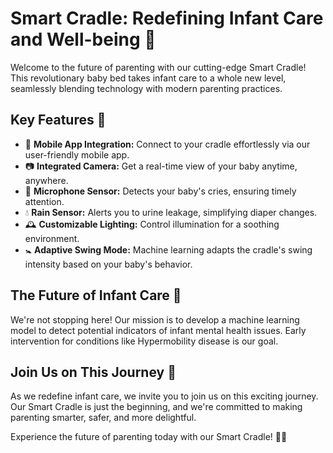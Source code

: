 # Smart Cradle: Redefining Infant Care and Well-being 🌟

Welcome to the future of parenting with our cutting-edge Smart Cradle! This revolutionary baby bed takes infant care to a whole new level, seamlessly blending technology with modern parenting practices.

## Key Features 🚀

- 📱 **Mobile App Integration:** Connect to your cradle effortlessly via our user-friendly mobile app.
- 📷 **Integrated Camera:** Get a real-time view of your baby anytime, anywhere.
- 🎤 **Microphone Sensor:** Detects your baby's cries, ensuring timely attention.
- 💧 **Rain Sensor:** Alerts you to urine leakage, simplifying diaper changes.
- 🕰️ **Customizable Lighting:** Control illumination for a soothing environment.
- 🚼 **Adaptive Swing Mode:** Machine learning adapts the cradle's swing intensity based on your baby's behavior.

## The Future of Infant Care 🌠

We're not stopping here! Our mission is to develop a machine learning model to detect potential indicators of infant mental health issues. Early intervention for conditions like Hypermobility disease is our goal.

## Join Us on This Journey 🤝

As we redefine infant care, we invite you to join us on this exciting journey. Our Smart Cradle is just the beginning, and we're committed to making parenting smarter, safer, and more delightful.


Experience the future of parenting today with our Smart Cradle! 🍼🌟
